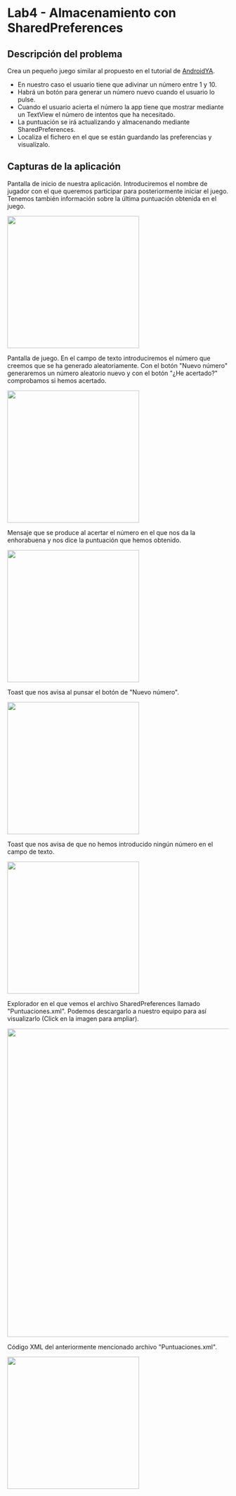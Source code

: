# Lab4 - Almacenamiento con SharedPreferences #

## Descripción del problema ##
Crea un pequeño juego similar al propuesto en el tutorial de [AndroidYA](http://www.tutorialesprogramacionya.com/javaya/androidya/androidstudioya/detalleconcepto.php?codigo=13&inicio=0).


- En nuestro caso el usuario tiene que adivinar un número entre 1 y 10.
- Habrá un botón para generar un número nuevo cuando el usuario lo pulse.
- Cuando el usuario acierta el número la app tiene que mostrar mediante un TextView el número de intentos que ha necesitado.
- La puntuación se irá actualizando y almacenando mediante SharedPreferences.
- Localiza el fichero en el que se están guardando las preferencias y visualízalo.

## Capturas de la aplicación ##

Pantalla de inicio de nuestra aplicación. Introduciremos el nombre de jugador con el que queremos participar para posteriormente iniciar el juego. Tenemos también información sobre la última puntuación obtenida en el juego.

<img src="https://dl.dropboxusercontent.com/u/52992573/PGL/Lab4/Lab4_1_SharedPreferences_001.png" width="300">

Pantalla de juego. En el campo de texto introduciremos el número que creemos que se ha generado aleatoriamente. Con el botón "Nuevo número" generaremos un número aleatorio nuevo y con el botón "¿He acertado?" comprobamos si hemos acertado.

<img src="https://dl.dropboxusercontent.com/u/52992573/PGL/Lab4/Lab4_1_SharedPreferences_002.png" width="300">

Mensaje que se produce al acertar el número en el que nos da la enhorabuena y nos dice la puntuación que hemos obtenido.

<img src="https://dl.dropboxusercontent.com/u/52992573/PGL/Lab4/Lab4_1_SharedPreferences_003.png" width="300">

Toast que nos avisa al punsar el botón de "Nuevo número".

<img src="https://dl.dropboxusercontent.com/u/52992573/PGL/Lab4/Lab4_1_SharedPreferences_004.png" width="300">

Toast que nos avisa de que no hemos introducido ningún número en el campo de texto.

<img src="https://dl.dropboxusercontent.com/u/52992573/PGL/Lab4/Lab4_1_SharedPreferences_005.png" width="300">

Explorador en el que vemos el archivo SharedPreferences llamado "Puntuaciones.xml". Podemos descargarlo a nuestro equipo para así visualizarlo (Click en la imagen para ampliar).

<img src="https://dl.dropboxusercontent.com/u/52992573/PGL/Lab4/Lab4_1_SharedPreferences_006.png" width="700">

Código XML del anteriormente mencionado archivo "Puntuaciones.xml".

<img src="https://dl.dropboxusercontent.com/u/52992573/PGL/Lab4/Lab4_1_SharedPreferences_007.png" width="300">
